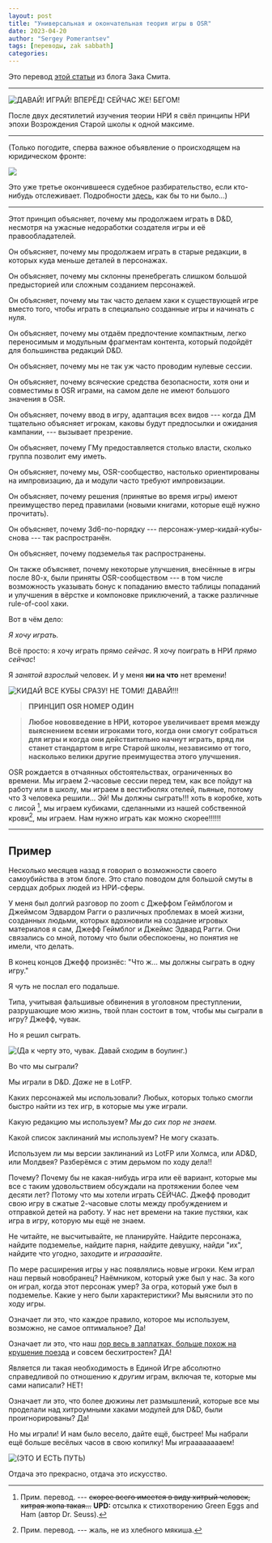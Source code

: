 ```yaml
---
layout: post
title: "Универсальная и окончательная теория игры в OSR"
date: 2023-04-20
author: "Sergey Pomerantsev"
tags: [переводы, zak sabbath]
categories:
---
```


Это перевод [этой статьи](http://dndwithpornstars.blogspot.com/2023/04/universal-ultimate-theory-of-osr-play.html) из блога Зака Смита.

---

![ДАВАЙ! ИГРАЙ! ВПЕРЁД! СЕЙЧАС ЖЕ! БЕГОМ!](/assets/images/zsrule1_1.jpg)

После двух десятилетий изучения теории НРИ я свёл принципы НРИ эпохи Возрождения Старой школы к одной максиме.

---

(Только погодите, сперва важное объявление о происходящем на юридическом фронте:

![](/assets/images/zsrule1_2.png)

Это уже третье окончившееся судебное разбирательство, если кто-нибудь отслеживает. Подробности [здесь](https://dndwithpornstars.blogspot.com/2023/04/ask-them-why.html), как бы то ни было...)

---

Этот принцип объясняет, почему мы продолжаем играть в D&D, несмотря на ужасные недоработки создателя игры и её правообладателей.

Он объясняет, почему мы продолжаем играть в старые редакции, в которых куда меньше деталей в персонажах.

Он объясняет, почему мы склонны пренебрегать слишком большой предысторией или сложным созданием персонажей.

Он объясняет, почему мы так часто делаем хаки к существующей игре вместо того, чтобы играть в специально созданные игры и начинать с нуля.

Он объясняет, почему мы отдаём предпочтение компактным, легко переносимым и модульным фрагментам контента, который подойдёт для большинства редакций D&D.

Он объясняет, почему мы не так уж часто проводим нулевые сессии.

Он объясняет, почему всяческие средства безопасности, хотя они и совместимы в OSR играми, на самом деле не имеют большого значения в OSR.

Он объясняет, почему ввод в игру, адаптация всех видов --- когда ДМ тщательно объясняет игрокам, каковы будут предпосылки и ожидания кампании, --- вызывает презрение.

Он объясняет, почему ГМу предоставляется столько власти, сколько группа позволит ему иметь.

Он объясняет, почему мы, OSR-сообщество, настолько ориентированы на импровизацию, да и модули часто требуют импровизации.

Он объясняет, почему решения (принятые во время игры) имеют преимущество перед правилами (новыми книгами, которые ещё нужно прочитать).

Он объясняет, почему 3d6-по-порядку --- персонаж-умер-кидай-кубы-снова --- так распространён.

Он объясняет, почему подземелья так распространены.

Он также объясняет, почему некоторые улучшения, внесённые в игры после 80-х, были приняты OSR-сообществом --- в том числе возможность указывать бонус к попаданию вместо таблицы попаданий и улучшения в вёрстке и компоновке приключений, а также различные rule-of-cool хаки.


Вот в чём дело:

*Я хочу играть.*

Всё просто: я хочу играть прямо *сейчас*. Я хочу поиграть в НРИ *прямо сейчас*!

Я *занятой взрослый* человек. И у меня **ни на что** нет времени!

![КИДАЙ ВСЕ КУБЫ СРАЗУ! НЕ ТОМИ! ДАВАЙ!!!](/assets/images/zsrule1_3.jpg)

> **ПРИНЦИП OSR НОМЕР ОДИН**

> **Любое нововведение в НРИ, которое увеличивает время между выяснением всеми игроками того, когда они смогут собраться для игры и когда они действительно начнут играть, вряд ли станет стандартом в игре Старой школы, независимо от того, насколько велики другие преимущества этого улучшения.**

OSR рождается в отчаянных обстоятельствах, ограниченных во времени. Мы играем 2-часовые сессии перед тем, как все пойдут на работу или в школу, мы играем в вестибюлях отелей, пьяные, потому что 3 человека решили... Эй! Мы должны сыграть!!! хоть в коробке, хоть с лисой [^1], мы играем кубиками, сделанными из нашей собственной крови[^2], мы играем. Нам нужно играть как можно скорее!!!!!!

[^1]: Прим. перевод. --- ~~скорее всего имеется в виду хитрый человек, хитрая жопа такая...~~ **UPD:** отсылка к стихотворению Green Eggs and Ham (автор Dr. Seuss).
[^2]: Прим. перевод. --- жаль, не из хлебного мякиша. 

---

## Пример

Несколько месяцев назад я говорил о возможности своего самоубийства в этом блоге. Это стало поводом для большой смуты в сердцах добрых людей из НРИ-сферы.

У меня был долгий разговор по zoom с Джеффом Геймблогом и Джеймсом Эдвардом Рагги о различных проблемах в моей жизни, созданных людьми, которых вдохновили на создание игровых материалов я сам, Джефф Геймблог и Джеймс Эдвард Рагги. Они связались со мной, потому что были обеспокоены, но понятия не имели, что делать.

В конец концов Джефф произнёс: "Что ж… мы должны сыграть в одну игру."

Я *чуть* не послал его подальше.

Типа, учитывая фальшивые обвинения в уголовном преступлении, разрушающие мою жизнь, твой план состоит в том, чтобы мы сыграли в игру? Джефф, чувак.

Но я решил сыграть.

![(Да к черту это, чувак. Давай сходим в боулинг.)](/assets/images/zsrule1_4.jpg)

Во что мы сыграли?

Мы играли в D&D. *Даже* не в LotFP.

Каких персонажей мы использовали? Любых, которых только смогли быстро найти из тех игр, в которые мы уже играли.

Какую редакцию мы используем? *Мы до сих пор не знаем.*

Какой список заклинаний мы используем? Не могу сказать.

Используем ли мы версии заклинаний из LotFP или Холмса, или AD&D, или Молдвея? Разберёмся с этим дерьмом по ходу дела!!

Почему? Почему бы не какая-нибудь игра или её вариант, которые мы все с таким удовольствием обсуждали на протяжении более чем десяти лет? Потому что мы хотели играть СЕЙЧАС. Джефф проводит свою игру в сжатые 2-часовые слоты между пробуждением и отправкой детей на работу. У нас нет времени на такие пустяки, как игра в игру, которую мы ещё не знаем.

Не читайте, не высчитывайте, не планируйте. Найдите персонажа, найдите подземелье, найдите парня, найдите девушку, найди "их", найдите что угодно, заходите и *играааайте*.

По мере расширения игры у нас появлялись новые игроки. Кем играл наш первый новобранец? Наёмником, который уже был у нас. За кого он играл, когда этот персонаж умер? За огра, который уже был в подземелье. Какие у него были характеристики? Мы выяснили это по ходу игры.

Означает ли это, что каждое правило, которое мы используем, возможно, не самое оптимальное? Да!

Означает ли это, что наш [лор весь в заплатках, больше похож на крушение поезда](https://jrients.blogspot.com/2023/03/take-me-back-to-dillhonker-city.html) и совсем бесхитростен? ДА!

Является ли такая необходимость в Единой Игре абсолютно справедливой по отношению к *другим* играм, включая те, которые мы сами написали? НЕТ!

Означает ли это, что более дюжины лет размышлений, которые все мы проделали над хитроумными хаками модулей для D&D, были проигнорированы? Да!

Но мы играли! И нам было весело, дайте ещё, быстрее! Мы набрали ещё больше весёлых часов в свою копилку! Мы играаааааааем!

![(ЭТО И ЕСТЬ ПУТЬ)](/assets/images/zsrule1_5.gif)

Отдача это прекрасно, отдача это искусство.
